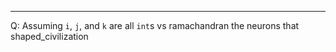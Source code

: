 ---

Q: Assuming `i`, `j`, and `k` are all `int`s
vs ramachandran the neurons that shaped_civilization